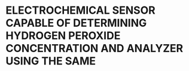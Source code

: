 # ELECTROCHEMICAL SENSOR CAPABLE OF DETERMINING HYDROGEN PEROXIDE CONCENTRATION AND ANALYZER USING THE SAME